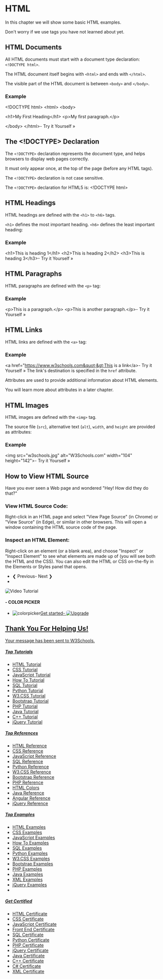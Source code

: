 

# HTML
In this chapter we will show some basic HTML examples.

Don't worry if we use tags you have not learned about yet.


## HTML Documents


All HTML documents must start with a document type declaration: <code class="w3-codespan">&lt;!DOCTYPE html&gt;</code>.

The HTML document itself begins with <code class="w3-codespan">&lt;html&gt;</code> and ends with <code class="w3-codespan">&lt;/html&gt;</code>.

The visible part of the HTML document is between <code class="w3-codespan">&lt;body&gt;</code> and <code class="w3-codespan">&lt;/body&gt;</code>. 


### Example

&lt;!DOCTYPE html&gt;
&lt;html&gt;
&lt;body&gt;

&lt;h1&gt;My First Heading&lt;/h1&gt;
&lt;p&gt;My first paragraph.&lt;/p&gt;

&lt;/body&gt;
&lt;/html&gt;- Try it Yourself &raquo;

## The &lt;!DOCTYPE&gt; Declaration


The <code class="w3-codespan">&lt;!DOCTYPE&gt;</code> declaration represents the document type, and helps browsers to display web pages correctly.

It must only appear once, at the top of the page (before any HTML tags). 

The <code class="w3-codespan">&lt;!DOCTYPE&gt;</code> declaration is not case sensitive.

The <code class="w3-codespan">&lt;!DOCTYPE&gt;</code> declaration for HTML5 is:
&lt;!DOCTYPE html&gt;

## HTML Headings


HTML headings are defined with the <code class="w3-codespan">&lt;h1&gt;</code> to <code class="w3-codespan">&lt;h6&gt;</code> tags.

<code class="w3-codespan">&lt;h1&gt;</code> defines the most important heading. <code class="w3-codespan">&lt;h6&gt;</code> defines the least important heading:&nbsp;


### Example

&lt;h1&gt;This is heading 1&lt;/h1&gt;
&lt;h2&gt;This is heading 2&lt;/h2&gt;
&lt;h3&gt;This is heading 3&lt;/h3&gt;- Try it Yourself &raquo;

## HTML Paragraphs


HTML paragraphs are defined with the <code class="w3-codespan">&lt;p&gt;</code> tag:


### Example

&lt;p&gt;This is a paragraph.&lt;/p&gt;
&lt;p&gt;This is another paragraph.&lt;/p&gt;- Try it Yourself &raquo;

## HTML Links


HTML links are defined with the <code class="w3-codespan">&lt;a&gt;</code> tag:


### Example

&lt;a href=&quot;https://www.w3schools.com&quot;&gt;This is a link&lt;/a&gt;- Try it Yourself &raquo;
The link's destination is specified in the <code class="w3-codespan">href</code> attribute.&nbsp;

Attributes are used to provide additional information about HTML elements.

You will learn more about attributes in a later chapter.


## HTML Images


HTML images are defined with the <code class="w3-codespan">&lt;img&gt;</code> tag.

The source file (<code class="w3-codespan">src</code>), alternative text (<code class="w3-codespan">alt</code>), <code class="w3-codespan">width</code>, and <code class="w3-codespan">height</code> are provided as attributes:


### Example

&lt;img src=&quot;w3schools.jpg&quot; alt=&quot;W3Schools.com&quot; width=&quot;104&quot; height=&quot;142&quot;&gt;- Try it Yourself &raquo;

## How to View HTML Source


Have you ever seen a Web page and wondered &quot;Hey! How did they do that?&quot;


### View HTML Source Code:


Right-click in an HTML page and select &quot;View Page Source&quot; (in Chrome) or &quot;View Source&quot; (in Edge), or similar in other browsers. This will open a window containing the HTML source code of the page.


### Inspect an HTML Element:


Right-click on an element (or a blank area), and choose &quot;Inspect&quot; or &quot;Inspect Element&quot; to see what elements are made up of (you will see both the HTML and the CSS). You can also edit the HTML or CSS on-the-fly in the Elements or Styles panel that opens.

- &#10094; Previous- Next &#10095;
- 
<source id="upperfeatureshowcase3001" srcset="/images/img_video_300.png" media="(max-width: 990px)" style="border-radius: 5px;"><source id="upperfeatureshowcase120" srcset="/images/img_video_120.png" media="(max-width: 1260px)" style="border-radius: 5px;"><source id="upperfeatureshowcase160" srcset="/images/img_video_160.png" media="(max-width: 1700px)" style="border-radius: 5px;"><img id="upperfeatureshowcase300" src="/images/img_video_300.png" alt="Video Tutorial" style="width:auto;border-radius: 5px;"></picture>

#### - COLOR PICKER

- <img src="/images/colorpicker2000.png" alt="colorpicker" loading="lazy"><a class="w3-btn" id="courses_get_started_btn" href="https://shop.w3schools.com/collections/course-catalog" target="_blank">Get started- 
<source id="lowerfeatureshowcase3001" srcset="/images/img_upgrade_300.png" media="(max-width: 990px)" style="border-radius: 5px;"><source id="lowerfeatureshowcase120" srcset="/images/img_upgrade_120.png" media="(max-width: 1260px)" style="border-radius: 5px;"><source id="lowerfeatureshowcase160" srcset="/images/img_upgrade_160.png" media="(max-width: 1700px)" style="border-radius: 5px;"><img id="lowerfeatureshowcase300" src="/images/img_upgrade_300.png" alt="Upgrade" style="width:auto;border-radius: 5px;"></picture>                       

## Thank You For Helping Us!


Your message has been sent to W3Schools.


##### Top Tutorials

- HTML Tutorial
- CSS Tutorial
- JavaScript Tutorial
- How To Tutorial
- SQL Tutorial
- Python Tutorial
- W3.CSS Tutorial
- Bootstrap Tutorial
- PHP Tutorial
- Java Tutorial
- C++ Tutorial
- jQuery Tutorial


##### Top References

- HTML Reference
- CSS Reference
- JavaScript Reference
- SQL Reference
- Python Reference
- W3.CSS Reference
- Bootstrap Reference
- PHP Reference
- HTML Colors
- Java Reference
- Angular Reference
- jQuery Reference


##### Top Examples

- HTML Examples
- CSS Examples
- JavaScript Examples
- How To Examples
- SQL Examples
- Python Examples
- W3.CSS Examples
- Bootstrap Examples
- PHP Examples
- Java Examples
- XML Examples
- jQuery Examples
- 

##### Get Certified

- HTML Certificate
- CSS Certificate
- JavaScript Certificate
- Front End Certificate
- SQL Certificate
- Python Certificate
- PHP Certificate
- jQuery Certificate
- Java Certificate
- C++ Certificate
- C# Certificate
- XML Certificate
